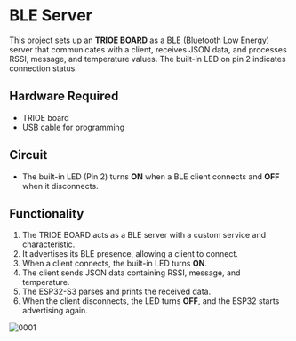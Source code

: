 # BLE Server

This project sets up an **TRIOE BOARD** as a BLE (Bluetooth Low Energy) server that communicates with a client, receives JSON data, and processes RSSI, message, and temperature values. The built-in LED on pin 2 indicates connection status.

## Hardware Required
- TRIOE board
- USB cable for programming

## Circuit
- The built-in LED (Pin 2) turns **ON** when a BLE client connects and **OFF** when it disconnects.

## Functionality
1. The TRIOE BOARD acts as a BLE server with a custom service and characteristic.
2. It advertises its BLE presence, allowing a client to connect.
3. When a client connects, the built-in LED turns **ON**.
4. The client sends JSON data containing RSSI, message, and temperature.
5. The ESP32-S3 parses and prints the received data.
6. When the client disconnects, the LED turns **OFF**, and the ESP32 starts advertising again.

![0001](https://github.com/user-attachments/assets/cdf515e2-0b5b-4e0f-95f6-1f2998c93716)



